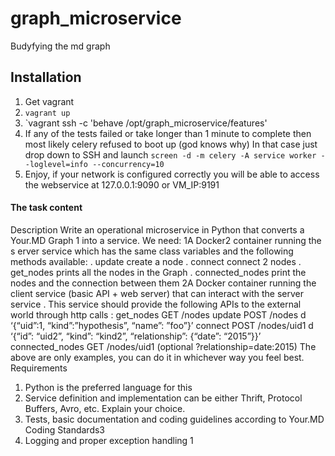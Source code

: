 # graph_microservice
Budyfying the md graph

## Installation
1. Get vagrant
2. `vagrant up`
3. `vagrant ssh -c 'behave /opt/graph_microservice/features'
4. If any of the tests failed or take longer than 1 minute to complete then most likely celery refused to boot up (god knows why)
In that case just drop down to SSH and launch `screen -d -m celery -A service worker --loglevel=info --concurrency=10`
5. Enjoy, if your network is configured correctly you will be able to access the webservice at 127.0.0.1:9090
or VM_IP:9191


#### The task content
Description
Write an operational microservice in Python that converts a Your.MD Graph 1 into a service.
We need:
1A
Docker2 container running the s erver service which has the same class variables and the
following methods available:
. update create
a node
. connect connect
2 nodes
. get_nodes prints
all the nodes in the Graph
. connected_nodes print
the nodes and the connection between them
2A
Docker container running the client service (basic API + web server) that can interact
with the server service . This service should provide the following APIs to the external world
through http calls :
get_nodes GET
/nodes
update POST
/nodes d
‘{“uid”:1, “kind”:”hypothesis”, “name”: ”foo”}’
connect POST
/nodes/uid1 d
‘{“id”: “uid2”, “kind”: “kind2”, “relationship”: {“date”: “2015”}}’
connected_nodes GET
/nodes/uid1 (optional ?relationship=date:2015)
The above are only examples, you can do it in whichever way you feel best.
Requirements
1. Python is the preferred language for this
2. Service definition and implementation can be either Thrift, Protocol Buffers, Avro, etc.
Explain your choice.
3. Tests, basic documentation and coding guidelines according to Your.MD Coding
Standards3
4. Logging and proper exception handling
1
